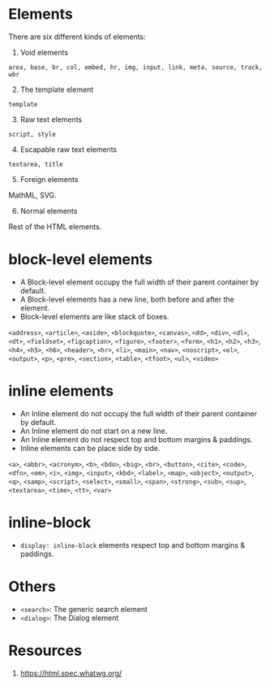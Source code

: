 # Elements

There are six different kinds of elements:

1. Void elements

`area, base, br, col, embed, hr, img, input, link, meta, source, track, wbr`

2. The template element

`template`

3. Raw text elements

`script, style`

4. Escapable raw text elements

`textarea, title`

5. Foreign elements

MathML, SVG.

6. Normal elements

Rest of the HTML elements.

# block-level elements

- A Block-level element occupy the full width of their parent container by default.
- A Block-level elements has a new line, both before and after the element.
- Block-level elements are like stack of boxes.

`<address>`, `<article>`, `<aside>`, `<blockquote>`, `<canvas>`, `<dd>`, `<div>`, `<dl>`, `<dt>`, `<fieldset>`, `<figcaption>`, `<figure>`, `<footer>`, `<form>`, `<h1>`, `<h2>`, `<h3>`, `<h4>`, `<h5>`, `<h6>`, `<header>`, `<hr>`, `<li>`, `<main>`, `<nav>`, `<noscript>`, `<ol>`, `<output>`, `<p>`, `<pre>`, `<section>`, `<table>`, `<tfoot>`, `<ul>`, `<video>`

# inline elements

- An Inline element do not occupy the full width of their parent container by default.
- An Inline element do not start on a new line.
- An Inline element do not respect top and bottom margins & paddings.
- Inline elements can be place side by side.

`<a>`, `<abbr>`, `<acronym>`, `<b>`, `<bdo>`, `<big>`, `<br>`, `<button>`, `<cite>`, `<code>`, `<dfn>`, `<em>`, `<i>`, `<img>`, `<input>`, `<kbd>`, `<label>`, `<map>`, `<object>`, `<output>`, `<q>`, `<samp>`, `<script>`, `<select>`, `<small>`, `<span>`, `<strong>`, `<sub>`, `<sup>`, `<textarea>`, `<time>`, `<tt>`, `<var>`

# inline-block

- `display: inline-block` elements respect top and bottom margins & paddings.

# Others

- `<search>`: The generic search element
- `<dialog>`: The Dialog element


# Resources

1. https://html.spec.whatwg.org/
